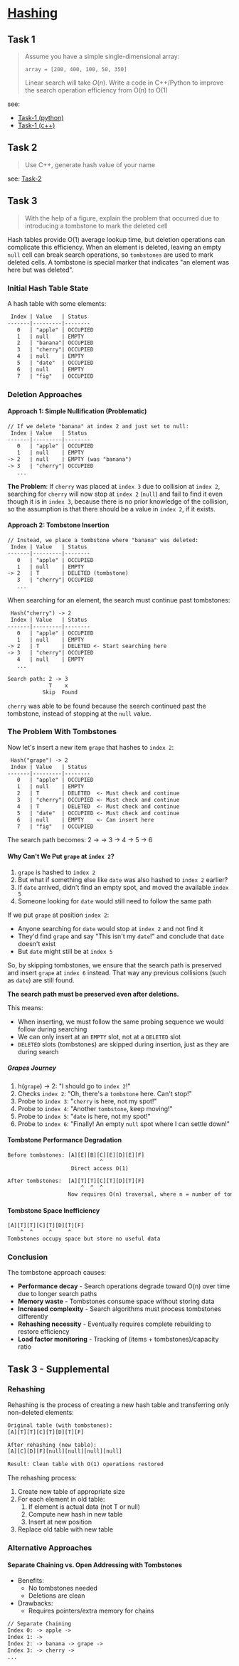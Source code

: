 # [Hashing](https://github.com/d-khan/dslabs/blob/8214da88d1009266cf3a6d4fc51cf19eac19160a/intro/hashing.md)

## Task 1

> Assume you have a simple single-dimensional array:
>
> `array = [200, 400, 100, 50, 350]`
>
> Linear search will take $O(n)$. Write a code in C++/Python to improve the
> search operation efficiency from O(n) to O(1)

see:

- [Task-1 (python)](task-1.py)
- [Task-1 (c++)](task-1.cpp)

## Task 2

> Use C++, generate hash value of your name

see: [Task-2](task-2.cpp)

## Task 3

> With the help of a figure, explain the problem that occurred due to
> introducing a tombstone to mark the deleted cell

Hash tables provide O(1) average lookup time, but deletion operations can
complicate this efficiency. When an element is deleted, leaving an empty `null`
cell can break search operations, so `tombstones` are used to mark deleted
cells. A tombstone is special marker that indicates "an element was here but was
deleted".

### Initial Hash Table State

A hash table with some elements:

```txt
 Index | Value   | Status
-------|---------|--------
   0   | "apple" | OCCUPIED
   1   | null    | EMPTY
   2   | "banana"| OCCUPIED
   3   | "cherry"| OCCUPIED
   4   | null    | EMPTY
   5   | "date"  | OCCUPIED
   6   | null    | EMPTY
   7   | "fig"   | OCCUPIED
```

### Deletion Approaches

#### Approach 1: Simple Nullification (Problematic)

```txt
// If we delete "banana" at index 2 and just set to null:
 Index | Value   | Status
-------|---------|--------
   0   | "apple" | OCCUPIED
   1   | null    | EMPTY
-> 2   | null    | EMPTY (was "banana")
-> 3   | "cherry"| OCCUPIED
   ...
```

**The Problem**: If `cherry` was placed at `index 3` due to collision at
`index 2`, searching for `cherry` will now stop at `index 2` (`null`) and fail
to find it even though it is in `index 3`, because there is no prior knowledge
of the collision, so the assumption is that there should be a value in
`index 2`, if it exists.

#### Approach 2: Tombstone Insertion

```txt
// Instead, we place a tombstone where "banana" was deleted:
 Index | Value   | Status
-------|---------|--------
   0   | "apple" | OCCUPIED
   1   | null    | EMPTY
-> 2   | T       | DELETED (tombstone)
   3   | "cherry"| OCCUPIED
   ...
```

When searching for an element, the search must continue past tombstones:

```txt
 Hash("cherry") -> 2
 Index | Value   | Status
-------|---------|--------
   0   | "apple" | OCCUPIED
   1   | null    | EMPTY
-> 2   | T       | DELETED <- Start searching here
-> 3   | "cherry"| OCCUPIED
   4   | null    | EMPTY
   ...

Search path: 2 -> 3
             T    x
           Skip  Found
```

`cherry` was able to be found because the search continued past the tombstone,
instead of stopping at the `null` value.

### The Problem With Tombstones

Now let's insert a new item `grape` that hashes to `index 2`:

```txt
 Hash("grape") -> 2
 Index | Value   | Status
-------|---------|--------
   0   | "apple" | OCCUPIED
   1   | null    | EMPTY
   2   | T       | DELETED  <- Must check and continue
   3   | "cherry"| OCCUPIED <- Must check and continue
   4   | T       | DELETED  <- Must check and continue
   5   | "date"  | OCCUPIED <- Must check and continue
   6   | null    | EMPTY    <- Can insert here
   7   | "fig"   | OCCUPIED
```

The search path becomes: 2 -> -> 3 -> 4 -> 5 -> 6

#### Why Can't We Put `grape` at `index 2`?

1. `grape` is hashed to `index 2`
2. But what if something else like `date` was also hashed to `index 2` earlier?
3. If `date` arrived, didn't find an empty spot, and moved the available
   `index 5`
4. Someone looking for `date` would still need to follow the same path

If we put `grape` at position `index 2`:

- Anyone searching for `date` would stop at `index 2` and not find it
- They'd find `grape` and say "This isn't my `date`!" and conclude that `date`
  doesn't exist
- But `date` might still be at `index 5`

So, by skipping tombstones, we ensure that the search path is preserved and
insert `grape` at `index 6` instead. That way any previous collisions (such as
`date`) are still found.

**The search path must be preserved even after deletions.**

This means:

- When inserting, we must follow the same probing sequence we would follow
  during searching
- We can only insert at an `EMPTY` slot, not at a `DELETED` slot
- `DELETED` slots (tombstones) are skipped during insertion, just as they are
  during search

##### Grapes Journey

1. h(`grape`) -> 2: "I should go to `index 2`!"
2. Checks `index 2`: "Oh, there's a `tombstone` here. Can't stop!"
3. Probe to `index 3`: "`cherry` is here, not my spot!"
4. Probe to `index 4`: "Another `tombstone`, keep moving!"
5. Probe to `index 5`: "`date` is here, not my spot!"
6. Probe to `index 6`: "Finally! An empty `null` spot where I can settle down!"

#### Tombstone Performance Degradation

```txt
Before tombstones: [A][E][B][C][E][D][E][F]
                             ^
                    Direct access O(1)

After tombstones:  [A][T][T][C][T][D][T][F]
                       ^  ^  ^
                   Now requires O(n) traversal, where n = number of tombstones
```

#### Tombstone Space Inefficiency

```txt
[A][T][T][C][T][D][T][F]
    ^  ^     ^     ^
Tombstones occupy space but store no useful data
```

### Conclusion

The tombstone approach causes:

- **Performance decay** - Search operations degrade toward O(n) over time due to
  longer search paths
- **Memory waste** - Tombstones consume space without storing data
- **Increased complexity** - Search algorithms must process tombstones
  differently
- **Rehashing necessity** - Eventually requires complete rebuilding to restore
  efficiency
- **Load factor monitoring** - Tracking of (items + tombstones)/capacity ratio

## Task 3 - Supplemental

### Rehashing

Rehashing is the process of creating a new hash table and transferring only
non-deleted elements:

```txt
Original table (with tombstones):
[A][T][T][C][T][D][T][F]

After rehashing (new table):
[A][C][D][F][null][null][null][null]

Result: Clean table with O(1) operations restored
```

The rehashing process:

1. Create new table of appropriate size
2. For each element in old table:
   1. If element is actual data (not T or null)
   2. Compute new hash in new table
   3. Insert at new position
3. Replace old table with new table

### Alternative Approaches

#### Separate Chaining vs. Open Addressing with Tombstones

- Benefits:
  - No tombstones needed
  - Deletions are clean
- Drawbacks:
  - Requires pointers/extra memory for chains

```txt
// Separate Chaining
Index 0: -> apple ->
Index 1: ->
Index 2: -> banana -> grape ->
Index 3: -> cherry ->
...
```
